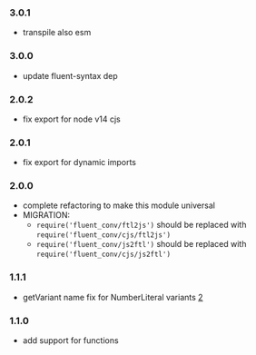 ### 3.0.1

- transpile also esm

### 3.0.0

- update fluent-syntax dep

### 2.0.2

- fix export for node v14 cjs

### 2.0.1

- fix export for dynamic imports

### 2.0.0

- complete refactoring to make this module universal
- MIGRATION:
    - `require('fluent_conv/ftl2js')` should be replaced with `require('fluent_conv/cjs/ftl2js')`
    - `require('fluent_conv/js2ftl')` should be replaced with `require('fluent_conv/cjs/js2ftl')`

### 1.1.1

- getVariant name fix for NumberLiteral variants [2](https://github.com/locize/fluent_conv/pull/2)

### 1.1.0

- add support for functions
